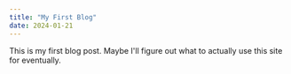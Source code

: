 ```yaml
---
title: "My First Blog"
date: 2024-01-21
---
```

This is my first blog post. Maybe I'll figure out what to actually use this site for eventually.
